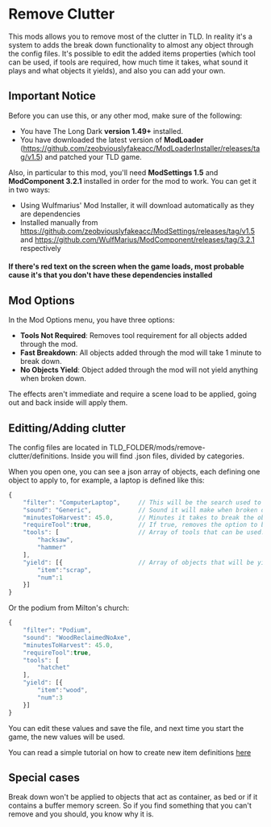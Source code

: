 # Remove Clutter
This mods allows you to remove most of the clutter in TLD. In reality it's a system to adds the break down functionality to almost any object through the config files. It's possible to edit the added items properties (which tool can be used, if tools are required, how much time it takes, what sound it plays and what objects it yields), and also you can add your own.

## Important Notice
Before you can use this, or any other mod, make sure of the following:
* You have The Long Dark **version 1.49+** installed.
* You have downloaded the latest version of **ModLoader** (https://github.com/zeobviouslyfakeacc/ModLoaderInstaller/releases/tag/v1.5) and patched your TLD game.

Also, in particular to this mod, you'll need **ModSettings 1.5** and **ModComponent 3.2.1** installed in order for the mod to work. You can get it in two ways:
* Using Wulfmarius' Mod Installer, it will download automatically as they are dependencies
* Installed manually from https://github.com/zeobviouslyfakeacc/ModSettings/releases/tag/v1.5 and https://github.com/WulfMarius/ModComponent/releases/tag/3.2.1 respectively

#### If there's red text on the screen when the game loads, most probable cause it's that you don't have these dependencies installed

## Mod Options
In the Mod Options menu, you have three options:
* **Tools Not Required**: Removes tool requirement for all objects added through the mod.
* **Fast Breakdown**: All objects added through the mod will take 1 minute to break down.
* **No Objects Yield**: Object added through the mod will not yield anything when broken down.

The effects aren't immediate and require a scene load to be applied, going out and back inside will apply them.

## Editting/Adding clutter
The config files are located in TLD_FOLDER/mods/remove-clutter/definitions.
Inside you will find .json files, divided by categories.

When you open one, you can see a json array of objects, each defining one object to apply to, for example, a laptop is defined like this:

```javascript
{
	"filter": "ComputerLaptop",		// This will be the search used to find the object in the scene.
	"sound": "Generic",				// Sound it will make when broken down. 
	"minutesToHarvest": 45.0,		// Minutes it takes to break the object down.
	"requireTool":true,				// If true, removes the option to break down by hand.
	"tools": [						// Array of tools that can be used. 
		"hacksaw",
		"hammer"
	],
	"yield": [{						// Array of objects that will be yield. 
		"item":"scrap",
		"num":1
	}]
}
```

Or the podium from Milton's church:
```javascript
{
	"filter": "Podium",
	"sound": "WoodReclaimedNoAxe",
	"minutesToHarvest": 45.0,
	"requireTool":true,
	"tools": [
		"hatchet"
	],
	"yield": [{
		"item":"wood",
		"num":3
	}]
}
```

You can edit these values and save the file, and next time you start the game, the new values will be used.

You can read a simple tutorial on how to create new item definitions [here](./Tutorial.md)

## Special cases
Break down won't be applied to objects that act as container, as bed or if it contains a buffer memory screen. So if you find something that you can't remove and you should, you know why it is.